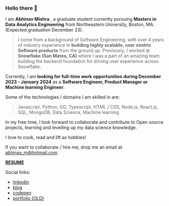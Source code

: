 ### Hello there 👋

I am **Abhinav Mishra** , a graduate student currently pursuing **Masters in Data Analytics Engineering** from Northeastern University, Boston, MA. (Expected graduation December 23).

> I come from a background of Software Engineering, with over 4 years of industry experience in **building highly scalable, user centric Software products** from the ground up. Previously, I worked at **Snowflake (San Mateo, CA)** where I was a part of an amazing team building the backend foundation for driving user experience across Snowflake.

Currently, I am **looking for full-time work opportunities during December 2023 - January 2024** as a **Software Engineer,  Product Manager or Machine learning Engineer**.

Some of the technologies / domains I am skilled in are:

> Javascript, Python, GO, Typescript, HTML / CSS, Node.js, React.js, SQL, MongoDB, Data Science, Machine learning
 
In my free time, I look forward to collaborate and contribute to Open source projects, learning  and levelling up my data science knowledge.

I love to cook, read and lift as hobbies!

If you want to collaborate / hire me, drop me an email at abhinav_m@hotmail.com

[**RESUME**](./RESUME_ABHINAV_MISHRA.pdf)

Social links:
* [linkedin](https://www.linkedin.com/in/amishra93/)
* [blog](https://mishrants.netlify.app)
* [codepen](https://codepen.io/abhinavthinktank)
* [portfolio (OLD)](https://abhinav-m.github.io)


